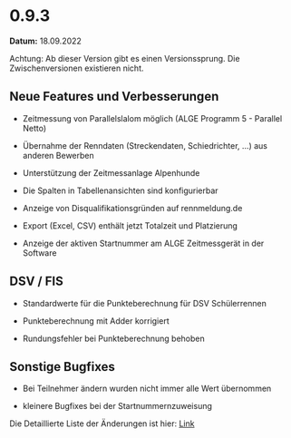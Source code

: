 # 0.9.3

**Datum:** 18.09.2022

Achtung: Ab dieser Version gibt es einen Versionssprung. Die Zwischenversionen existieren nicht. 

## Neue Features und Verbesserungen

- Zeitmessung von Parallelslalom möglich (ALGE Programm 5 - Parallel Netto)

- Übernahme der Renndaten (Streckendaten, Schiedrichter, ...) aus anderen Bewerben

- Unterstützung der Zeitmessanlage Alpenhunde

- Die Spalten in Tabellenansichten sind konfigurierbar

- Anzeige von Disqualifikationsgründen auf rennmeldung.de

- Export (Excel, CSV) enthält jetzt Totalzeit und Platzierung

- Anzeige der aktiven Startnummer am ALGE Zeitmessgerät in der Software

## DSV / FIS

- Standardwerte für die Punkteberechnung für DSV Schülerrennen

- Punkteberechnung mit Adder korrigiert

- Rundungsfehler bei Punkteberechnung behoben

## Sonstige Bugfixes

- Bei Teilnehmer ändern wurden nicht immer alle Wert übernommen

- kleinere Bugfixes bei der Startnummernzuweisung

Die Detaillierte Liste der Änderungen ist hier: [Link](https://github.com/RaceHorology/RaceHorology/issues?q=closed%3A2022-01-21..2022-09-17+sort%3Aupdated-desc+is%3Aissue+)